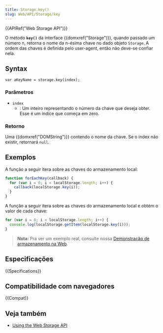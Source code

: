 ```yaml
---
title: Storage.key()
slug: Web/API/Storage/key
---
```


{{APIRef("Web Storage API")}}

O método **`key()`** da interface {{domxref("Storage")}}, quando passado um número n, retorna o nome da n-ésima chave no dado objeto `Storage`. A ordem das chaves é definida pelo user-agent, então não deve-se confiar nela.

## Syntax

```
var aKeyName = storage.key(index);
```

### Parâmetros

- `index`
  - : Um inteiro representando o número da chave que deseja obter. Esse é um índice que começa em zero.

### Retorno

Uma {{domxref("DOMString")}} contendo o nome da chave. Se o index não existir, retornará `null`.

## Exemplos

A função a seguir itera sobre as chaves do armazenamento local:

```js
function forEachKey(callback) {
  for (var i = 0; i < localStorage.length; i++) {
    callback(localStorage.key(i));
  }
}
```

A função a seguir itera sobre as chaves do armazenamento local e obtém o valor de cada chave:

```js
for (var i = 0; i < localStorage.length; i++) {
  console.log(localStorage.getItem(localStorage.key(i)));
}
```

> **Nota:** Pra ver um exemplo real, consulte nossa [Demonstração de armazenamento na Web](https://mdn.github.io/dom-examples/web-storage/).

## Especificações

{{Specifications}}

## Compatibilidade com navegadores

{{Compat}}

## Veja também

- [Using the Web Storage API](/pt-BR/docs/Web/API/Web_Storage_API/Using_the_Web_Storage_API)
